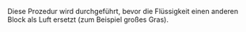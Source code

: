 Diese Prozedur wird durchgeführt, bevor die Flüssigkeit einen anderen Block als Luft ersetzt (zum Beispiel großes Gras).